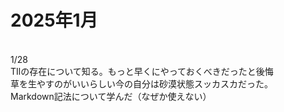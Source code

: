 <h1>2025年1月</h1> <br>
1/28<br>
TIlの存在について知る。もっと早くにやっておくべきだったと後悔<br>
草を生やすのがいいらしい今の自分は砂漠状態スッカスカだった。<br>
Markdown記法について学んだ（なぜか使えない）

